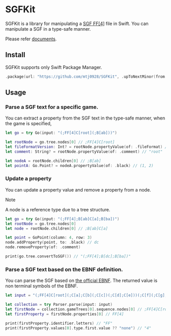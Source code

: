 # SGFKit
SGFKit is a library for manipulating a [SGF FF[4]](https://www.red-bean.com/sgf/index.html) file in Swift.
You can manipulate a SGF in a type-safe manner.

Please refer [documents](https://mtj0928.github.io/SGFKit/documentation/sgfkit).

## Install
SGFKit supports only Swift Package Manager.
```swift
.package(url: "https://github.com/mtj0928/SGFKit", .upToNextMinor(from: "0.4.0"))
```

## Usage

### Parse a SGF text for a specific game.
You can extract a property from the SGF text in the type-safe manner, when the game is specified, 
```swift
let go = try Go(input: "(;FF[4]C[root](;B[ab]))")

let rootNode = go.tree.nodes[0] // ;FF[4]C[root]
let fileFormatVersion: Int? = rootNode.propertyValue(of: .fileFormat) // 4
let comment: String? = rootNode.propertyValue(of: .comment) // "root"

let nodeA = rootNode.children[0] // ;B[ab]
let pointA: Go.Point? = nodeA.propertyValue(of: .black) // (1, 2)
```

### Update a property
You can update a property value and remove a property from a node.

> [!NOTE]
> A node is a reference type due to a tree structure.

```swift
let go = try Go(input: "(;FF[4];B[ab]C[a];B[ba])")
let rootNode = go.tree.nodes[0]
let node = rootNode.children[0] // ;B[ab]C[a]

let point = GoPoint(column: 4, row: 3)
node.addProperty(point, to: .black) // dc
node.removeProperty(of: .comment)

print(go.tree.convertToSGF()) // "(;FF[4];B[dc];B[ba])"
```

### Parse a SGF text based on the EBNF definition.
You can parse the SGF based on [the official EBNF](https://www.red-bean.com/sgf/sgf4.html#ebnf-def).
The returned value is non terminal symbols of the EBNF.

```swift
let input = "(;FF[4]C[root](;C[a];C[b](;C[c])(;C[d];C[e]))(;C[f](;C[g];C[h];C[i])(;C[j])))"

let collection = try Parser.parse(input: input)
let firstNode = collection.gameTrees[0].sequence.nodes[0] // ;FF[4]C[root]
let firstProperty = firstNode.properties[0] // FF[4]

print(firstProperty.identifier.letters) // "FF"
print(firstProperty.values[0].type.first.value ?? "none") // "4"
```
